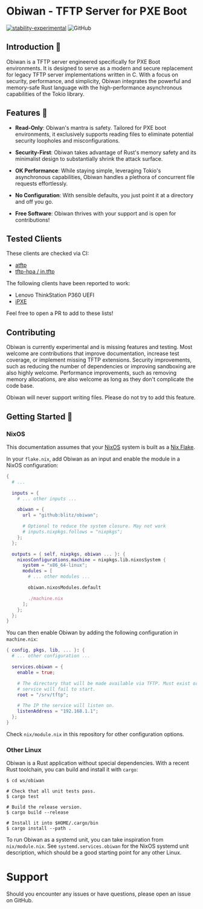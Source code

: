# Obiwan - TFTP Server for PXE Boot

[![stability-experimental](https://img.shields.io/badge/stability-experimental-orange.svg)](https://github.com/emersion/stability-badges#experimental)
![GitHub](https://img.shields.io/github/license/blitz/obiwan.svg)

## Introduction 🚀

Obiwan is a TFTP server engineered specifically for PXE Boot
environments. It is designed to serve as a modern and secure
replacement for legacy TFTP server implementations written in C. With
a focus on security, performance, and simplicity, Obiwan integrates
the powerful and memory-safe Rust language with the high-performance
asynchronous capabilities of the Tokio library.

## Features 🌟

- **Read-Only**: Obiwan's mantra is safety. Tailored for PXE boot
  environments, it exclusively supports reading files to eliminate
  potential security loopholes and misconfigurations.

- **Security-First**: Obiwan takes advantage of Rust's memory safety
  and its minimalist design to substantially shrink the attack
  surface.

- **OK Performance**: While staying simple, leveraging Tokio's
  asynchronous capabilities, Obiwan handles a plethora of concurrent
  file requests effortlessly.

- **No Configuration**: With sensible defaults, you just point it at a
  directory and off you go.

- **Free Software**: Obiwan thrives with your support and is open for
  contributions!

## Tested Clients

These clients are checked via CI:

- [atftp](https://sourceforge.net/projects/atftp/)
- [tftp-hpa / in.tftp](https://mirrors.edge.kernel.org/pub/software/network/tftp/tftp-hpa/)

The following clients have been reported to work:

- Lenovo ThinkStation P360 UEFI
- [iPXE](https://ipxe.org/)

Feel free to open a PR to add to these lists!

## Contributing

Obiwan is currently experimental and is missing features and
testing. Most welcome are contributions that improve documentation,
increase test coverage, or implement missing TFTP extensions. Security
improvements, such as reducing the number of dependencies or improving
sandboxing are also highly welcome. Performance improvements, such as
removing memory allocations, are also welcome as long as they don't
complicate the code base.

Obiwan will never support writing files. Please do not try to add this
feature.

## Getting Started 🏁

### NixOS

This documentation assumes that your [NixOS](https://nixos.org/)
system is built as a [Nix Flake](https://nixos.wiki/wiki/Flakes).

In your `flake.nix`, add Obiwan as an input and enable the module in
a NixOS configuration:

```nix
{
  # ...

  inputs = {
    # ... other inputs ...

    obiwan = {
      url = "github:blitz/obiwan";

      # Optional to reduce the system closure. May not work
      # inputs.nixpkgs.follows = "nixpkgs";
    };
  };

  outputs = { self, nixpkgs, obiwan ... }: {
    nixosConfigurations.machine = nixpkgs.lib.nixosSystem {
      system = "x86_64-linux";
      modules = [
        # ... other modules ...

        obiwan.nixosModules.default

        ./machine.nix
      ];
    };
  };
}
```

You can then enable Obiwan by adding the following configuration in
`machine.nix`:

```nix
{ config, pkgs, lib, ... }: {
  # ... other configuration ...

  services.obiwan = {
    enable = true;

    # The directory that will be made available via TFTP. Must exist or the
    # service will fail to start.
    root = "/srv/tftp";

    # The IP the service will listen on.
    listenAddress = "192.168.1.1";
  };
}
```

Check `nix/module.nix` in this repository for other configuration
options.

### Other Linux

Obiwan is a Rust application without special dependencies. With a
recent Rust toolchain, you can build and install it with `cargo`:

```console
$ cd ws/obiwan

# Check that all unit tests pass.
$ cargo test

# Build the release version.
$ cargo build --release

# Install it into $HOME/.cargo/bin
$ cargo install --path .
```

To run Obiwan as a systemd unit, you can take inspiration from
`nix/module.nix`. See `systemd.services.obiwan` for the NixOS systemd
unit description, which should be a good starting point for any other
Linux.

# Support

Should you encounter any issues or have questions, please open an
issue on GitHub.

